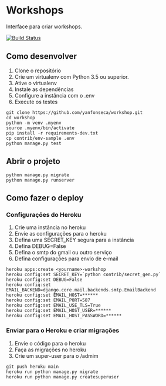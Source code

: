 # Workshops
Interface para criar workshops.

[![Build Status](https://travis-ci.org/yanfonseca/workshop.svg?branch=main)](https://travis-ci.org/yanfonseca/workshop)

## Como desenvolver
1. Clone o repositório
1. Crie um virtualenv com Python 3.5 ou superior.
1. Ative o virtualenv
1. Instale as dependências
1. Configure a instância com o .env
1. Execute os testes

```console
git clone https://github.com/yanfonseca/workshop.git
cd workshop
python -m venv .myenv
source .myenv/bin/activate
pip install -r requirements-dev.txt
cp contrib/env-sample .env
python manage.py test
```

## Abrir o projeto
```console
python manage.py migrate
python manage.py runserver
```

## Como fazer o deploy

### Configurações do Heroku
1. Crie uma instância no heroku
1. Envie as configurações para o heroku
1. Defina uma SECRET_KEY segura para a instância
1. Defina DEBUG=False
1. Defina o smtp do gmail ou outro serviço
1. Defina configurações para envio de e-mail

```console
heroku apps:create <yourname>-workshop
heroku config:set SECRET_KEY=`python contrib/secret_gen.py`
heroku config:set DEBUG=False
heroku config:set EMAIL_BACKEND=django.core.mail.backends.smtp.EmailBackend
heroku config:set EMAIL_HOST=******
heroku config:set EMAIL_PORT=587
heroku config:set EMAIL_USE_TLS=True
heroku config:set EMAIL_HOST_USER=******
heroku config:set EMAIL_HOST_PASSWORD=******
```

### Enviar para o Heroku e criar migrações
1. Envie o código para o heroku
1. Faça as migrações no heroku
1. Crie um super-user para o /admim

```console
git push heroku main
heroku run python manage.py migrate
heroku run python manage.py createsuperuser
```
